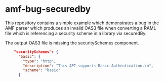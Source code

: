 # amf-bug-securedby
This repository contains a simple example which demonstrates a bug in the AMF parser which produces an invalid OAS3 file 
when converting a RAML file which is referencing a security scheme in a library via securedBy.

The output OAS3 file is missing the securitySchemes component.

```json
    "securitySchemes": {
      "basic": {
        "type": "http",
        "description": "This API supports Basic Authentication.\n",
        "scheme": "basic"
      }
```